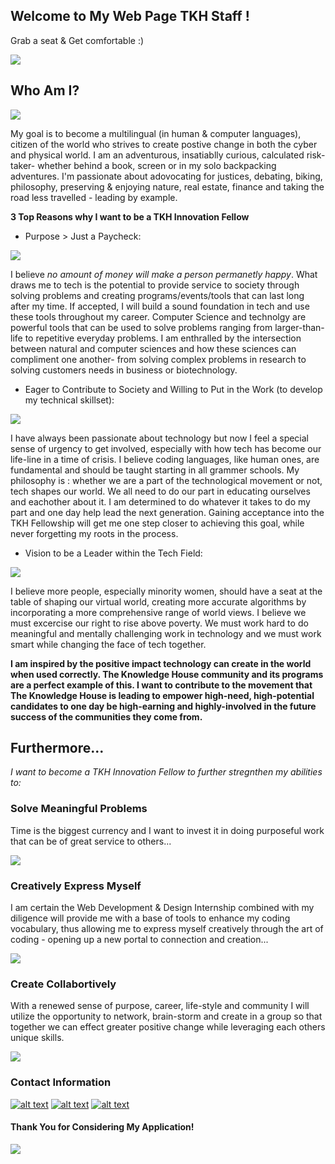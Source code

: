 ## Welcome to My Web Page TKH Staff ! 

 Grab a seat 
 & Get comfortable :)

![](popcorn.gif)

</div>

## Who Am I?

![](tornado.jpeg)

My goal is to become a multilingual (in human & computer languages), citizen of the world who strives to create postive change in both the cyber and physical world. I am an adventurous, insatiablly curious, calculated risk-taker- whether behind a book, screen or in my solo backpacking adventures. I'm passionate about adovocating for justices, debating, biking, philosophy, preserving & enjoying nature, real estate, finance and taking the road less travelled - leading by example.

**3 Top Reasons why I want to be a TKH Innovation Fellow**

* Purpose > Just a Paycheck:

![](DDmoneycry.gif) 

I believe *no amount of money will make a person permanetly happy*. What draws me to tech is the potential to provide service to society through solving problems and creating programs/events/tools that can last long after my time. If accepted, I will build a sound foundation in tech and use these tools throughout my career. Computer Science and technolgy are powerful tools that can be used to solve problems ranging from larger-than-life to repetitive everyday problems. I am enthralled by the intersection between natural and computer sciences and how these sciences can compliment one another- from solving complex problems in research to solving customers needs in business or biotechnology. 

 * Eager to Contribute to Society and Willing to Put in the Work (to develop my technical skillset):
 
 ![](codingvideogame.gif)

I have always been passionate about technology but now I feel a special sense of urgency to get involved, especially with how tech has become our life-line in a time of crisis. I believe coding languages, like human ones, are fundamental and should be taught starting in all grammer schools. My philosophy is : whether we are a part of the technological movement or not, tech shapes our world. We all need to do our part in educating ourselves and eachother about it. I am determined to do whatever it takes to do my part and one day help lead the next generation. Gaining acceptance into the TKH Fellowship will get me one step closer to achieving this goal, while never forgetting my roots in the process.

 * Vision to be a Leader within the Tech Field:

![](diversity%20in%20tech.png)

I believe more people, especially minority women, should have a seat at the table of shaping our virtual world, creating more accurate algorithms by incorporating a more comprehensive range of world views. I believe we must excercise our right to rise above poverty. We must work hard to do meaningful and mentally challenging work in technology and we must work smart while changing the face of tech together.

**I am inspired by the positive impact technology can create in the world when used correctly. The Knowledge House community and its programs are a perfect example of this. I want to contribute to the movement that The Knowledge House is leading to empower high-need, high-potential candidates to one day be high-earning and highly-involved in the future success of the communities they come from.**


## Furthermore...
_I want to become a TKH Innovation Fellow to further stregnthen my abilities to:_

###  Solve Meaningful Problems
 Time is the biggest currency and I want to invest it in doing purposeful work that can be of great service to others...

![](aha%20moment%20code.gif)

### Creatively Express Myself
I am certain the Web Development & Design Internship combined with my diligence will provide me with a base of tools to enhance my coding vocabulary, thus allowing me to express myself creatively through the art of coding - opening up a new portal to connection and creation...

![](portal%20cs.gif)

### Create Collabortively

With a renewed sense of purpose, career, life-style and community I will utilize the opportunity to network, brain-storm and create in a group so that together we can effect greater positive change while leveraging each others unique skills.

![](teamworkoffice.gif)

### Contact Information


[![alt text][2.1]][2]
[![alt text][3.1]][3]
[![alt text][6.1]][6]



[2.1]: http://i.imgur.com/P3YfQoD.png (facebook icon with padding)
[3.1]: http://i.imgur.com/yCsTjba.png (google plus icon with padding)
[6.1]: http://i.imgur.com/0o48UoR.png (github icon with padding)

<!-- links to your social media accounts -->
<!-- update these accordingly -->


[2]: http://www.facebook.com/BerryQ460
[3]: https://plus.google.com/+QuianaBerry
[6]: http://www.github.com/berryq460


#### Thank You for Considering My Application!


![](gameover.gif)



